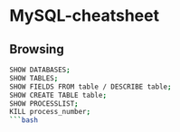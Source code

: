 # MySQL-cheatsheet

## Browsing
```bash
SHOW DATABASES;
SHOW TABLES;
SHOW FIELDS FROM table / DESCRIBE table;
SHOW CREATE TABLE table;
SHOW PROCESSLIST;
KILL process_number;
```bash
